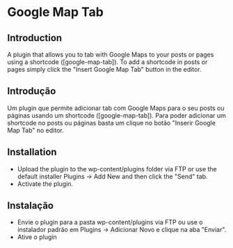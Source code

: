 Google Map Tab
==============

## Introduction ##
A plugin that allows you to tab with Google Maps to your posts or pages using a shortcode ([google-map-tab]). 
To add a shortcode in posts or pages simply click the "Insert Google Map Tab" button in the editor.

## Introdução ###
Um plugin que permite adicionar tab com Google Maps para o seu posts ou páginas usando um shortcode ([google-map-tab]). 
Para poder adicionar um shortcode no posts ou páginas basta um clique no botão "Inserir Google Map Tab" no editor.

## Installation ## 
* Upload the plugin to the wp-content/plugins folder via FTP or use the default installer Plugins -> Add New and then click the "Send" tab. 
* Activate the plugin.

## Instalação ##
* Envie o plugin para a pasta wp-content/plugins via FTP ou use o instalador padrão em Plugins -> Adicionar Novo e clique na aba "Enviar".
* Ative o plugin
